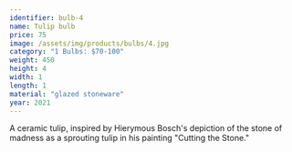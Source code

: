 ```yaml
---
identifier: bulb-4
name: Tulip bulb
price: 75
image: /assets/img/products/bulbs/4.jpg
category: "1 Bulbs: $70-100"
weight: 450
height: 4
width: 1
length: 1
material: "glazed stoneware"
year: 2021
---
```


A ceramic tulip, inspired by  Hierymous Bosch's depiction of the stone of madness as a sprouting tulip in his painting "Cutting the Stone."